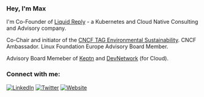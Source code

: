 ### Hey, I'm Max

I'm Co-Founder of [Liquid Reply](https://github.com/Liquid-Reply) - a Kubernetes and Cloud Native Consulting and Advisory company.

Co-Chair and initiator of the [CNCF TAG Environmental Sustainability](https://github.com/cncf/tag-env-sustainability).
CNCF Ambassador.
Linux Foundation Europe Advisory Board Member.

Advisory Board Memeber of [Keptn](https://github.com/keptn/) and [DevNetwork](https://www.devnetwork.com/) (for Cloud).


### Connect with me:

[![LinkedIn](https://img.shields.io/badge/linkedin-%230077B5.svg?style=for-the-badge&logo=linkedin&logoColor=white)](https://linkedin.com/in/maxkoerbaecher)
[![Twitter](https://img.shields.io/badge/Twitter-%231DA1F2.svg?style=for-the-badge&logo=Twitter&logoColor=white)](https://twitter.com/mkoerbi)
[![Website](https://img.shields.io/badge/Website-%2326A570.svg?style=for-the-badge&logo=readthedocs&logoColor=white)](https://max.koerbaecher.io)
<br />

